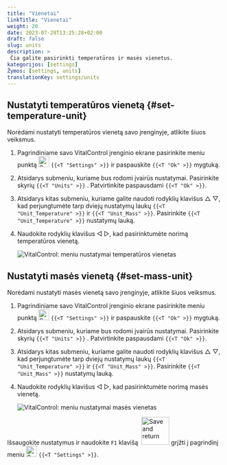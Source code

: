 ```yaml
---
title: "Vienetai"
linkTitle: "Vienetai"
weight: 20
date: 2023-07-28T13:25:28+02:00
draft: false
slug: units
description: >
 Čia galite pasirinkti temperatūros ir masės vienetus.
kategorijos: [settings]
Žymos: [settings, units]
translationKey: settings/units
---
```

## Nustatyti temperatūros vienetą {#set-temperature-unit}

Norėdami nustatyti temperatūros vienetą savo įrenginyje, atlikite šiuos veiksmus.

1. Pagrindiniame savo VitalControl įrenginio ekrane pasirinkite meniu punktą <img src="/icons/gear.svg" width="25" align="bottom" alt="Settings" /> `{{<T "Settings" >}}` ir paspauskite `{{<T "Ok" >}}` mygtuką.

2. Atsidarys submeniu, kuriame bus rodomi įvairūs nustatymai. Pasirinkite skyrių `{{<T "Units" >}}` . Patvirtinkite paspausdami `{{<T "Ok" >}}`.

3. Atsidarys kitas submeniu, kuriame galite naudoti rodyklių klavišus △ ▽, kad perjungtumėte tarp dviejų nustatymų laukų `{{<T "Unit_Temperature" >}}` ir `{{<T "Unit_Mass" >}}`. Pasirinkite `{{<T "Unit_Temperature" >}}` nustatymų lauką.

4. Naudokite rodyklių klavišus ◁ ▷, kad pasirinktumėte norimą temperatūros vienetą.

    ![VitalControl: meniu nustatymai temperatūros vienetas](../images/temperature.png "Temperatūros vienetas")

## Nustatyti masės vienetą {#set-mass-unit}

Norėdami nustatyti masės vienetą savo įrenginyje, atlikite šiuos veiksmus.

1. Pagrindiniame savo VitalControl įrenginio ekrane pasirinkite meniu punktą <img src="/icons/gear.svg" width="25" align="bottom" alt="Settings" /> `{{<T "Settings" >}}` ir paspauskite `{{<T "Ok" >}}` mygtuką.

2. Atsidarys submeniu, kuriame bus rodomi įvairūs nustatymai. Pasirinkite skyrių `{{<T "Units" >}}` . Patvirtinkite paspausdami `{{<T "Ok" >}}`.

3. Atsidarys kitas submeniu, kuriame galite naudoti rodyklių klavišus △ ▽, kad perjungtumėte tarp dviejų nustatymų laukų `{{<T "Unit_Temperature" >}}` ir `{{<T "Unit_Mass" >}}`. Pasirinkite `{{<T "Unit_Mass" >}}` nustatymų lauką.

4. Naudokite rodyklių klavišus ◁ ▷, kad pasirinktumėte norimą masės vienetą.

    ![VitalControl: meniu nustatymai masės vienetas](../images/mass.png "Masės vienetas")

Išsaugokite nustatymus ir naudokite `F1` klavišą &nbsp;<img src="/icons/footer/save_exit.svg" width="65" align="bottom" alt="Save and return" /> grįžti į pagrindinį meniu <img src="/icons/gear.svg" width="25" align="bottom" alt="Settings" /> `{{<T "Settings" >}}`.



